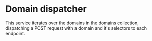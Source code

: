 # Domain dispatcher

This service iterates over the domains in the domains collection, dispatching a POST request with a domain and it's selectors to each endpoint.
